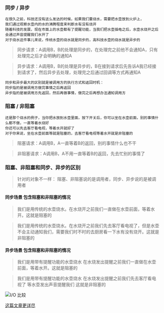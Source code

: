 ###  同步 / 异步

```
在很久之前，科技还没有这么发达的时候，如果我们要烧水，需要把水壶放到火炉上，
我们通过观察水壶内的水的沸腾程度来判断水有没有烧开
随着科技的发展，现在市面上的水壶都有了提醒功能，当我们把水壶插电之后，水壶水烧开之后会通过声音提醒我们水开了
对于烧水这件事儿来说，传统水壶的烧水就是同步的，高科技水壶的烧水就是异步的
```

> 同步请求：A调用B，B的处理是同步的，在处理完之前他不会通知A，只有处理完之后才会明确的通知A  

> 异步请求：A调用B，B的处理是异步的，B在接到请求后先告诉A我已经接到请求了，然后异步去处理，处理完之后通过回调等方式再通知A  

```
同步和异步最大的区别就是被调用方的执行方式和返回时机：
同步指的是被调用方做完事情之后再返回
异步指的是被调用方先返回，然后再做事情，做完之后再想办法通知调用方  
```


### 阻塞 / 非阻塞

```
还是那个烧水的例子，当你把水放到水壶里面，按下开关后，你可以坐在水壶前面，别的事情什么都不做，一直等着水烧好
你还可以先去客厅看电视，等着水开就好了
对于你来说，坐在水壶前面等就是阻塞的，去客厅看电视等着水开就是非阻塞的
```

> 阻塞请求：A调用B，A一直等着B的返回，别的事情什么也不干  

> 非阻塞请求：A调用B，A不用一直等着B的返回，先去忙别的事情了

### 阻塞、非阻塞和同步、异步的区别 

> 针对的对象不一样： 阻塞、非阻塞说的是调用者，同步、异步说的是被调用者  

#### 同步场景 包含阻塞和非阻塞的情况

> 我们是用传统的水壶烧水。在水烧开之前我们一直做在水壶前面，等着水开。这就是阻塞的  

> 我们是用传统的水壶烧水。在水烧开之前我们先去客厅看电视了，但是水壶不会主动通知我们，需要我们时不时的去厨房看一下水有没有烧开。这就是非阻塞的

#### 异步场景 包含阻塞和非阻塞的情况

> 我们是用带有提醒功能的水壶烧水 在水烧发出提醒之前我们一直做在水壶前面，等着水开。这就是阻塞的  

> 我们是用带有提醒功能的水壶烧水 在水烧发出提醒之前我们先去客厅看电视了 等水壶发出声音提醒我们 这就是非阻塞的  


![I/O 比较](https://static.oschina.net/uploads/img/201604/21095604_vhHX.png)


[这篇文章更详尽](https://www.jianshu.com/p/486b0965c296)
  
    
      
        
          
          



